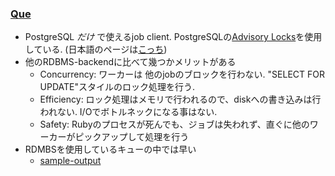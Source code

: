 ### [Que](https://github.com/chanks/que)

* PostgreSQL *だけ* で使えるjob client. PostgreSQLの[Advisory Locks](http://www.postgresql.org/docs/current/static/explicit-locking.html#ADVISORY-LOCKS)を使用している. (日本語のページは[こっち](https://www.postgresql.jp/document/9.1/html/explicit-locking.html#ADVISORY-LOCKS))
* 他のRDBMS-backendに比べて幾つかメリットがある
  * Concurrency: ワーカーは 他のjobのブロックを行わない. "SELECT FOR UPDATE"スタイルのロック処理を行う.
  * Efficiency: ロック処理はメモリで行われるので、diskへの書き込みは行われない. I/Oでボトルネックになる事はない.
  * Safety: Rubyのプロセスが死んでも、ジョブは失われず、直ぐに他のワーカーがピックアップして処理を行う
* RDMBSを使用しているキューの中では早い
  * [sample-output](https://github.com/chanks/queue-shootout#sample-output)
